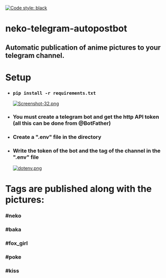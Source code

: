 [![Code style: black](https://img.shields.io/badge/code%20style-black-000000.svg)](https://github.com/psf/black)
# neko-telegram-autopostbot
## Automatic publication of anime pictures to your telegram channel.
# Setup
* ### `pip install -r requirements.txt`
    [![Screenshot-32.png](https://i.postimg.cc/k5Y9mKts/Screenshot-32.png)](https://postimg.cc/qtKWctw6)
* ### You must create a telegram bot and get the http API token (all this can be done from @BotFather)
* ### Create a ".env" file in the directory
* ### Write the token of the bot and the tag of the channel in the ".env" file
    [![dotenv.png](https://i.postimg.cc/76Kk5vvz/dotenv.png)](https://postimg.cc/Kk3VWH8c)

# Tags are published along with the pictures:
### #neko
### #baka
### #fox_girl
### #poke
### #kiss
